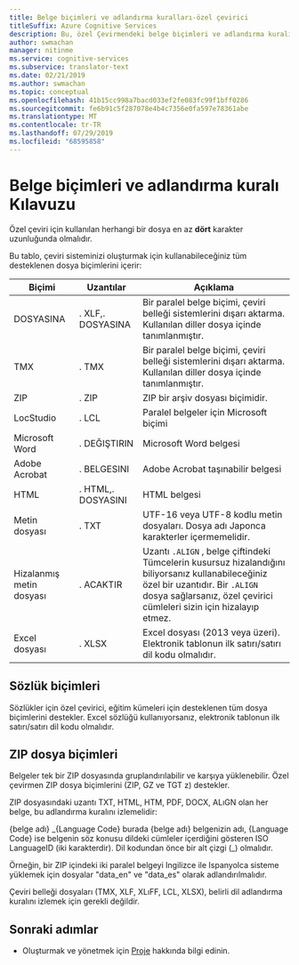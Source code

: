 ```yaml
---
title: Belge biçimleri ve adlandırma kuralları-özel çevirici
titleSuffix: Azure Cognitive Services
description: Bu, özel Çevirmendeki belge biçimleri ve adlandırma kuralı kılavuzudur. Bu kavram, belge adlarını yönetmeye yardımcı olur. daha fazla ABD adlandırma çakışmalarını önleyin.
author: swmachan
manager: nitinme
ms.service: cognitive-services
ms.subservice: translator-text
ms.date: 02/21/2019
ms.author: swmachan
ms.topic: conceptual
ms.openlocfilehash: 41b15cc998a7bacd033ef2fe083fc99f1bff0286
ms.sourcegitcommit: fe6b91c5f287078e4b4c7356e0fa597e78361abe
ms.translationtype: MT
ms.contentlocale: tr-TR
ms.lasthandoff: 07/29/2019
ms.locfileid: "68595858"
---
```

# <a name="document-formats-and-naming-convention-guidance"></a>Belge biçimleri ve adlandırma kuralı Kılavuzu

Özel çeviri için kullanılan herhangi bir dosya en az **dört** karakter uzunluğunda olmalıdır.

Bu tablo, çeviri sisteminizi oluşturmak için kullanabileceğiniz tüm desteklenen dosya biçimlerini içerir:

| Biçimi            | Uzantılar   | Açıklama                                                                                                                                                                                                                                                                    |
|-------------------|--------------|--------------------------------------------------------------------------------------------------------------------------------------------------------------------------------------------------------------------------------------------------------------------------------|
| DOSYASINA             | . XLF,. DOSYASINA | Bir paralel belge biçimi, çeviri belleği sistemlerini dışarı aktarma. Kullanılan diller dosya içinde tanımlanmıştır.                                                                                                                                                              |
| TMX               | . TMX         | Bir paralel belge biçimi, çeviri belleği sistemlerini dışarı aktarma. Kullanılan diller dosya içinde tanımlanmıştır.                                                                                                                                                              |
| ZIP               | . ZIP         | ZIP bir arşiv dosyası biçimidir.                                                                                                                                                                                                        |
| LocStudio         | . LCL         | Paralel belgeler için Microsoft biçimi                                                                                                                                                                                                                                      |
| Microsoft Word    | . DEĞIŞTIRIN        | Microsoft Word belgesi                                                                                                                                                                                                                                                        |
| Adobe Acrobat     | . BELGESINI         | Adobe Acrobat taşınabilir belgesi                                                                                                                                                                                                                                                |
| HTML              | . HTML,. DOSYASINI  | HTML belgesi                                                                                                                                                                                                                                                                  |
| Metin dosyası         | . TXT         | UTF-16 veya UTF-8 kodlu metin dosyaları. Dosya adı Japonca karakterler içermemelidir.                                                                                                                                                                                        |
| Hizalanmış metin dosyası | . ACAKTIR       | Uzantı `.ALIGN` , belge çiftindeki Tümcelerin kusursuz hizalandığını biliyorsanız kullanabileceğiniz özel bir uzantıdır. Bir `.ALIGN` dosya sağlarsanız, özel çevirici cümleleri sizin için hizalayıp etmez. |
| Excel dosyası        | . XLSX        | Excel dosyası (2013 veya üzeri). Elektronik tablonun ilk satırı/satırı dil kodu olmalıdır.                                                                                                                                                                                                                                                      |

## <a name="dictionary-formats"></a>Sözlük biçimleri

Sözlükler için özel çevirici, eğitim kümeleri için desteklenen tüm dosya biçimlerini destekler. Excel sözlüğü kullanıyorsanız, elektronik tablonun ilk satırı/satırı dil kodu olmalıdır.

## <a name="zip-file-formats"></a>ZIP dosya biçimleri

Belgeler tek bir ZIP dosyasında gruplandırılabilir ve karşıya yüklenebilir. Özel çevirmen ZIP dosya biçimlerini (ZIP, GZ ve TGT z) destekler.

ZIP dosyasındaki uzantı TXT, HTML, HTM, PDF, DOCX, ALıGN olan her belge, bu adlandırma kuralını izlemelidir:

{belge adı} \_{Language Code} burada {belge adı} belgenizin adı, {Language Code} ise belgenin söz konusu dildeki cümleler içerdiğini gösteren ISO LanguageID (iki karakterdir). Dil kodundan önce bir alt çizgi (_) olmalıdır.

Örneğin, bir ZIP içindeki iki paralel belgeyi Ingilizce ile Ispanyolca sisteme yüklemek için dosyalar "data_en" ve "data_es" olarak adlandırılmalıdır.

Çeviri belleği dosyaları (TMX, XLF, XLıFF, LCL, XLSX), belirli dil adlandırma kuralını izlemek için gerekli değildir.  

## <a name="next-steps"></a>Sonraki adımlar

- Oluşturmak ve yönetmek için [Proje](workspace-and-project.md#what-is-a-custom-translator-project) hakkında bilgi edinin.
